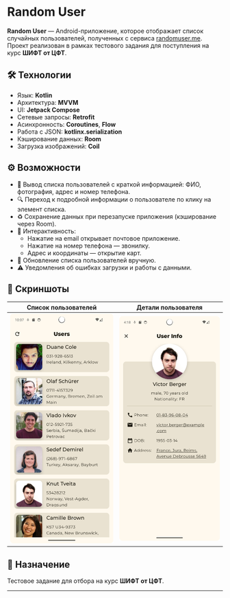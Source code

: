 # Random User

**Random User** — Android-приложение, которое отображает список случайных пользователей, полученных с сервиса [randomuser.me](https://randomuser.me). Проект реализован в рамках тестового задания для поступления на курс **ШИФТ от ЦФТ**.

## 🛠️ Технологии

- Язык: **Kotlin**
- Архитектура: **MVVM**
- UI: **Jetpack Compose**
- Сетевые запросы: **Retrofit**
- Асинхронность: **Coroutines**, **Flow**
- Работа с JSON: **kotlinx.serialization**
- Кэширование данных: **Room**
- Загрузка изображений: **Coil**

## ⚙️ Возможности

- 📄 Вывод списка пользователей с краткой информацией: ФИО, фотография, адрес и номер телефона.
- 🔍 Переход к подробной информации о пользователе по клику на элемент списка.
- ♻️ Сохранение данных при перезапуске приложения (кэширование через Room).
- 📲 Интерактивность:
  - Нажатие на email открывает почтовое приложение.
  - Нажатие на номер телефона — звонилку.
  - Адрес и координаты — открытие карт.
- 🔄 Обновление списка пользователей вручную.
- ⚠️ Уведомления об ошибках загрузки и работы с данными.

## 📸 Скриншоты

| Список пользователей | Детали пользователя |
|----------------------|---------------------|
| ![Список](screenshots/screenshot_user_list.png) | ![Детали](screenshots/screenshot_user_details.png) |

## 📍 Назначение

Тестовое задание для отбора на курс **ШИФТ от ЦФТ**.

---

